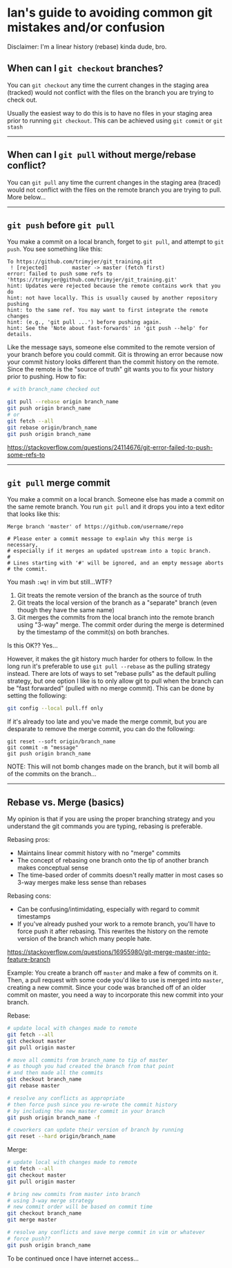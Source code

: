 # Ian's guide to avoiding common git mistakes and/or confusion

Disclaimer: I'm a linear history (rebase) kinda dude, bro.  

## When can I `git checkout` branches? 

You can `git checkout` any time the current changes in the staging area (tracked) would not conflict with the files on the branch you are trying to check out.  

Usually the easiest way to do this is to have no files in your staging area prior to running `git checkout`. This can be achieved using `git commit` or `git stash`

---

## When can I `git pull` without merge/rebase conflict?

You can `git pull` any time the current changes in the staging area (traced) would not conflict with the files on the remote branch you are trying to pull. More below...  

---

## `git push` before `git pull` 
You make a commit on a local branch, forget to `git pull`, and attempt to `git push`. You see something like this: 
```
To https://github.com/trimyjer/git_training.git
 ! [rejected]        master -> master (fetch first)
error: failed to push some refs to 'https://trimyjer@github.com/trimyjer/git_training.git'
hint: Updates were rejected because the remote contains work that you do
hint: not have locally. This is usually caused by another repository pushing
hint: to the same ref. You may want to first integrate the remote changes
hint: (e.g., 'git pull ...') before pushing again.
hint: See the 'Note about fast-forwards' in 'git push --help' for details.
```
Like the message says, someone else commited to the remote version of your branch before you could commit. Git is throwing an error because now your commit history looks different than the commit history on the remote. Since the remote is the "source of truth" git wants you to fix your history prior to pushing. How to fix:
```bash
# with branch_name checked out

git pull --rebase origin branch_name
git push origin branch_name
# or
git fetch --all
git rebase origin/branch_name
git push origin branch_name
```
https://stackoverflow.com/questions/24114676/git-error-failed-to-push-some-refs-to

---

## `git pull` merge commit
You make a commit on a local branch. Someone else has made a commit on the same remote branch. You run `git pull` and it drops you into a text editor that looks like this: 
```
Merge branch 'master' of https://github.com/username/repo

# Please enter a commit message to explain why this merge is necessary,
# especially if it merges an updated upstream into a topic branch.
#
# Lines starting with '#' will be ignored, and an empty message aborts
# the commit.
``` 
You mash `:wq!` in vim but still...WTF?    
1. Git treats the remote version of the branch as the source of truth
2. Git treats the local version of the branch as a "separate" branch (even though they have the same name)
3. Git merges the commits from the local branch into the remote branch using "3-way" merge. The commit order during the merge is determined by the timestamp of the commit(s) on both branches.       

Is this OK?? Yes...  

However, it makes the git history much harder for others to follow. In the long run it's preferable to use `git pull --rebase` as the pulling strategy instead. There are lots of ways to set "rebase pulls" as the default pulling strategy, but one option I like is to only allow git to pull when the branch can be "fast forwarded" (pulled with no merge commit). This can be done by setting the following:

```bash
git config --local pull.ff only
```

If it's already too late and you've made the merge commit, but you are desparate to remove the merge commit, you can do the following: 
```
git reset --soft origin/branch_name
git commit -m "message"
git push origin branch_name
```
NOTE: This will not bomb changes made on the branch, but it will bomb all of the commits on the branch...

---
## Rebase vs. Merge (basics)

My opinion is that if you are using the proper branching strategy and you understand the git commands you are typing, rebasing is preferable. 

Rebasing pros:  
  - Maintains linear commit history with no "merge" commits
  - The concept of rebasing one branch onto the tip of another branch makes conceptual sense
  - The time-based order of commits doesn't really matter in most cases so 3-way merges make less sense than rebases

Rebasing cons:
  - Can be confusing/intimidating, especially with regard to commit timestamps
  - If you've already pushed your work to a remote branch, you'll have to force push it after rebasing. This rewrites the history on the remote version of the branch which many people hate. 

https://stackoverflow.com/questions/16955980/git-merge-master-into-feature-branch

Example: You create a branch off `master` and make a few of commits on it. Then, a pull request with some code you'd like to use is merged into `master`, creating a new commit. Since your code was branched off of an older commit on master, you need a way to incorporate this new commit into your branch.  

Rebase:
```bash
# update local with changes made to remote
git fetch --all
git checkout master
git pull origin master

# move all commits from branch_name to tip of master
# as though you had created the branch from that point
# and then made all the commits
git checkout branch_name
git rebase master

# resolve any conflicts as appropriate
# then force push since you re-wrote the commit history
# by including the new master commit in your branch
git push origin branch_name -f

# coworkers can update their version of branch by running
git reset --hard origin/branch_name
```

Merge:
```bash
# update local with changes made to remote
git fetch --all
git checkout master
git pull origin master

# bring new commits from master into branch
# using 3-way merge strategy
# new commit order will be based on commit time
git checkout branch_name
git merge master

# resolve any conflicts and save merge commit in vim or whatever
# force push??
git push origin branch_name
```

To be continued once I have internet access...
